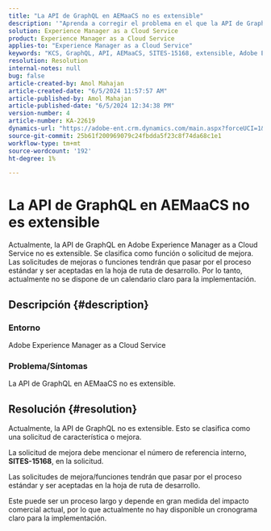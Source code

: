 ```yaml
---
title: "La API de GraphQL en AEMaaCS no es extensible"
description: '"Aprenda a corregir el problema en el que la API de GraphQL no es extensible en Adobe Experience Manager as a Cloud Service (AEMaaCS)".'
solution: Experience Manager as a Cloud Service
product: Experience Manager as a Cloud Service
applies-to: "Experience Manager as a Cloud Service"
keywords: "KCS, GraphQL, API, AEMaaCS, SITES-15168, extensible, Adobe Experience Manager as a Cloud Service"
resolution: Resolution
internal-notes: null
bug: false
article-created-by: Amol Mahajan
article-created-date: "6/5/2024 11:57:57 AM"
article-published-by: Amol Mahajan
article-published-date: "6/5/2024 12:34:38 PM"
version-number: 4
article-number: KA-22619
dynamics-url: "https://adobe-ent.crm.dynamics.com/main.aspx?forceUCI=1&pagetype=entityrecord&etn=knowledgearticle&id=f4643dd7-3223-ef11-840a-6045bd06eea5"
source-git-commit: 25b61f200969079c24fbdda5f23c8f74da68c1e1
workflow-type: tm+mt
source-wordcount: '192'
ht-degree: 1%

---
```


# La API de GraphQL en AEMaaCS no es extensible


Actualmente, la API de GraphQL en Adobe Experience Manager as a Cloud Service no es extensible. Se clasifica como función o solicitud de mejora. Las solicitudes de mejoras o funciones tendrán que pasar por el proceso estándar y ser aceptadas en la hoja de ruta de desarrollo. Por lo tanto, actualmente no se dispone de un calendario claro para la implementación.

## Descripción {#description}


### Entorno

Adobe Experience Manager as a Cloud Service



### Problema/Síntomas

La API de GraphQL en AEMaaCS no es extensible.


## Resolución {#resolution}


Actualmente, la API de GraphQL no es extensible. Esto se clasifica como una solicitud de característica o mejora.

La solicitud de mejora debe mencionar el número de referencia interno, <b>SITES-15168</b>, en la solicitud.

Las solicitudes de mejora/funciones tendrán que pasar por el proceso estándar y ser aceptadas en la hoja de ruta de desarrollo.

Este puede ser un proceso largo y depende en gran medida del impacto comercial actual, por lo que actualmente no hay disponible un cronograma claro para la implementación.
